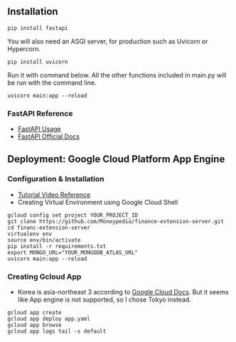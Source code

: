 ## Installation
``` shell
pip install fastapi
```

You will also need an ASGI server, for production such as Uvicorn or Hypercorn.

``` shell
pip install uvicorn
```

Run it with command below.
All the other functions included in main.py will be run with the command line.

``` shell
uvicorn main:app --reload
```

### FastAPI Reference

* [FastAPI Usage](https://github.com/tiangolo/fastapi)
* [FastAPI Official Docs](https://fastapi.tiangolo.com/alternatives/)



## Deployment: Google Cloud Platform App Engine 

### Configuration & Installation

* [Tutorial Video Reference](https://www.youtube.com/watch?v=RaUO8mZJPN8)
* Creating Virtual Environment using Google Cloud Shell

```shell
gcloud config set project YOUR_PROJECT_ID
git clone https://github.com/Moneypedia/finance-extension-server.git
cd financ-extension-server
virtualenv env
source env/bin/activate
pip install -r requirements.txt
export MONGO_URL="YOUR_MONGODB_ATLAS_URL"
uvicorn main:app --reload
```

### Creating Gcloud App

* Korea is asia-northeast 3 according to [Google Cloud Docs](https://www.google.com/search?q=asia+northeast+3+gcloud&oq=asia+northeast+3+gcloud&aqs=chrome..69i57.5240j0j7&sourceid=chrome&ie=UTF-8). But it seems like App engine is not supported, so I chose Tokyo instead.

```shell
gcloud app create
gcloud app deploy app.yaml
gcloud app browse
gcloud app logs tail -s default
```

